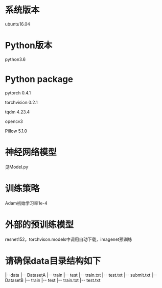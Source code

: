 # 系统版本

ubuntu16.04

# Python版本

python3.6

# Python package

pytorch 0.4.1

torchvision 0.2.1 

tqdm 4.23.4

opencv3 

Pillow 5.1.0

# 神经网络模型

见Model.py

# 训练策略

Adam初始学习率1e-4

# 外部的预训练模型

resnet152，torchvison.models中调用自动下载，imagenet预训练

# 请确保data目录结构如下

 |--data 
    |-- DatasetA
            |-- train
            |-- test
            |-- train.txt
            |-- test.txt
            |-- submit.txt
    |-- DatasetB
            |-- train
            |-- test
            |-- train.txt
            |-- test.txt
